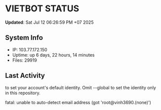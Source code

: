 # VIETBOT STATUS
**Updated**: Sat Jul 12 06:26:59 PM +07 2025

## System Info
- IP: 103.77.172.150
- Uptime: up 6 days, 22 hours, 14 minutes
- Files: 29919

## Last Activity

to set your account's default identity.
Omit --global to set the identity only in this repository.

fatal: unable to auto-detect email address (got 'root@vinh3690.(none)')
